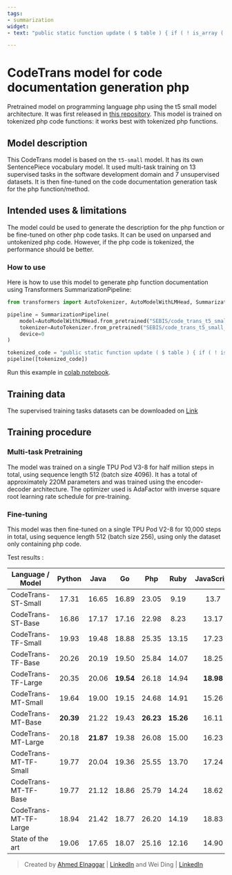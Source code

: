 ```yaml
---
tags:
- summarization
widget:
- text: "public static function update ( $ table ) { if ( ! is_array ( $ table ) ) { $ table = json_decode ( $ table , true ) ; } if ( ! SchemaManager :: tableExists ( $ table [ 'oldName' ] ) ) { throw SchemaException :: tableDoesNotExist ( $ table [ 'oldName' ] ) ; } $ updater = new self ( $ table ) ; $ updater -> updateTable ( ) ; }"

---
```


# CodeTrans model for code documentation generation php
Pretrained model on programming language php using the t5 small model architecture. It was first released in
[this repository](https://github.com/agemagician/CodeTrans). This model is trained on tokenized php code functions: it works best with tokenized php functions.


## Model description

This CodeTrans model is based on the `t5-small` model. It has its own SentencePiece vocabulary model. It used multi-task training on 13 supervised tasks in the software development domain and 7 unsupervised datasets. It is then fine-tuned on the code documentation generation task for the php function/method.

## Intended uses & limitations

The model could be used to generate the description for the php function or be fine-tuned on other php code tasks. It can be used on unparsed and untokenized php code. However, if the php code is tokenized, the performance should be better.

### How to use

Here is how to use this model to generate php function documentation using Transformers SummarizationPipeline:

```python
from transformers import AutoTokenizer, AutoModelWithLMHead, SummarizationPipeline

pipeline = SummarizationPipeline(
    model=AutoModelWithLMHead.from_pretrained("SEBIS/code_trans_t5_small_code_documentation_generation_php_multitask_finetune"),
    tokenizer=AutoTokenizer.from_pretrained("SEBIS/code_trans_t5_small_code_documentation_generation_php_multitask_finetune", skip_special_tokens=True),
    device=0
)

tokenized_code = "public static function update ( $ table ) { if ( ! is_array ( $ table ) ) { $ table = json_decode ( $ table , true ) ; } if ( ! SchemaManager :: tableExists ( $ table [ 'oldName' ] ) ) { throw SchemaException :: tableDoesNotExist ( $ table [ 'oldName' ] ) ; } $ updater = new self ( $ table ) ; $ updater -> updateTable ( ) ; }"
pipeline([tokenized_code])
```
Run this example in [colab notebook](https://github.com/agemagician/CodeTrans/blob/main/prediction/multitask/fine-tuning/function%20documentation%20generation/php/small_model.ipynb).
## Training data

The supervised training tasks datasets can be downloaded on [Link](https://www.dropbox.com/sh/488bq2of10r4wvw/AACs5CGIQuwtsD7j_Ls_JAORa/finetuning_dataset?dl=0&subfolder_nav_tracking=1)

## Training procedure

### Multi-task Pretraining

The model was trained on a single TPU Pod V3-8 for half million steps in total, using sequence length 512 (batch size 4096).
It has a total of approximately 220M parameters and was trained using the encoder-decoder architecture.
The optimizer used is AdaFactor with inverse square root learning rate schedule for pre-training.

### Fine-tuning

This model was then fine-tuned on a single TPU Pod V2-8 for 10,000 steps in total, using sequence length 512 (batch size 256), using only the dataset only containing php code.


Test results :

|   Language / Model   |     Python     |      Java      |       Go       |      Php       |      Ruby      |   JavaScript   |
| -------------------- | :------------: | :------------: | :------------: | :------------: | :------------: | :------------: |
|   CodeTrans-ST-Small    |      17.31     |     16.65      |     16.89      |     23.05      |      9.19      |      13.7      |
|   CodeTrans-ST-Base     |      16.86     |     17.17      |     17.16      |     22.98      |      8.23      |      13.17     |   
|   CodeTrans-TF-Small    |      19.93     |     19.48      |     18.88      |     25.35      |     13.15      |      17.23     |
|   CodeTrans-TF-Base     |      20.26     |     20.19      |     19.50      |     25.84      |     14.07      |      18.25     |
|   CodeTrans-TF-Large    |      20.35     |     20.06      |   **19.54**    |     26.18      |     14.94      |    **18.98**   |
|   CodeTrans-MT-Small    |      19.64     |     19.00      |     19.15      |     24.68      |     14.91      |      15.26     |
|   CodeTrans-MT-Base     |    **20.39**   |     21.22      |     19.43      |   **26.23**    |   **15.26**    |      16.11     |
|   CodeTrans-MT-Large    |      20.18     |   **21.87**    |     19.38      |     26.08      |     15.00      |      16.23     |
|   CodeTrans-MT-TF-Small |      19.77     |     20.04      |     19.36      |     25.55      |     13.70      |      17.24     |
|   CodeTrans-MT-TF-Base  |      19.77     |     21.12      |     18.86      |     25.79      |     14.24      |      18.62     |
|   CodeTrans-MT-TF-Large |      18.94     |     21.42      |     18.77      |     26.20      |     14.19      |      18.83     |
|   State of the art   |      19.06     |     17.65      |     18.07      |     25.16      |     12.16      |      14.90     |


> Created by [Ahmed Elnaggar](https://twitter.com/Elnaggar_AI) | [LinkedIn](https://www.linkedin.com/in/prof-ahmed-elnaggar/) and Wei Ding | [LinkedIn](https://www.linkedin.com/in/wei-ding-92561270/)

